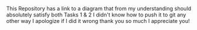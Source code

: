 This Repository has a link to a diagram that from my understanding should absolutely satisfy both Tasks 1 & 2 I didn't know how to push it to git any other way I apologize if I did it wrong thank you so much I appreciate you!